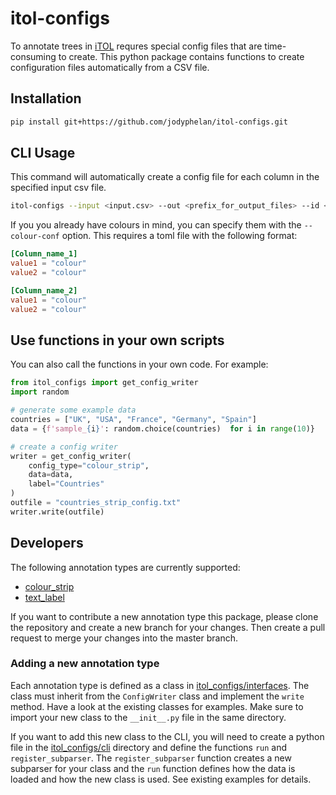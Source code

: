 # itol-configs

To annotate trees in [iTOL](https://itol.embl.de/) requres special config files that are time-consuming to create.
This python package contains functions to create configuration files automatically from a CSV file.

## Installation

```bash
pip install git+https://github.com/jodyphelan/itol-configs.git
```

## CLI Usage

This command will automatically create a config file for each column in the specified input csv file.

```bash
itol-configs --input <input.csv> --out <prefix_for_output_files> --id <id_column> --type <annotation_type>
```

If you you already have colours in mind, you can specify them with the `--colour-conf` option. This requires a toml file with the following format:

```toml
[Column_name_1]
value1 = "colour"
value2 = "colour"

[Column_name_2]
value1 = "colour"
value2 = "colour"
```

## Use functions in your own scripts

You can also call the functions in your own code. For example:

```python
from itol_configs import get_config_writer
import random

# generate some example data
countries = ["UK", "USA", "France", "Germany", "Spain"]
data = {f'sample_{i}': random.choice(countries)  for i in range(10)}

# create a config writer
writer = get_config_writer(
    config_type="colour_strip", 
    data=data, 
    label="Countries"
)
outfile = "countries_strip_config.txt"
writer.write(outfile)
```


## Developers

The following annotation types are currently supported:

- [colour_strip](https://itol.embl.de/help.cgi#strip)
- [text_label](https://itol.embl.de/help.cgi#textlabels)

If you want to contribute a new annotation type this package, please clone the repository and create a new branch for your changes. Then create a pull request to merge your changes into the master branch.

### Adding a new annotation type

Each annotation type is defined as a class in [itol_configs/interfaces](https://github.com/jodyphelan/itol-configs/tree/main/itol_configs/interfaces). The class must inherit from the `ConfigWriter` class and implement the `write` method. Have a look at the existing classes for examples. Make sure to import your new class to the `__init__.py` file in the same directory.

If you want to add this new class to the CLI, you will need to create a python file in the [itol_configs/cli](https://github.com/jodyphelan/itol-configs/tree/main/itol_configs/cli) directory and define the functions `run` and `register_subparser`. The `register_subparser` function creates a new subparser for your class and the `run` function defines how the data is loaded and how the new class is used. See existing examples for details.